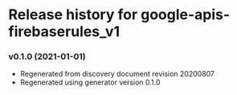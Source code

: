 # Release history for google-apis-firebaserules_v1

### v0.1.0 (2021-01-01)

* Regenerated from discovery document revision 20200807
* Regenerated using generator version 0.1.0

